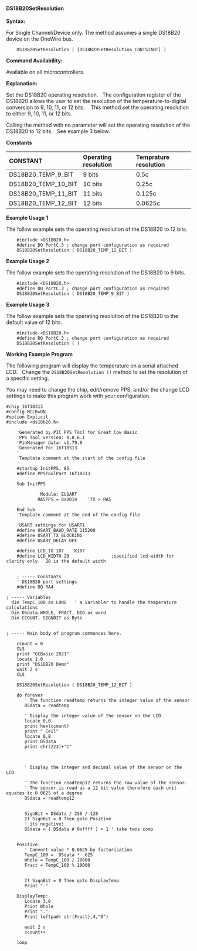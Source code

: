 <div class="section">

<div class="titlepage">

<div>

<div>

#### <span id="ds18b20setresolution"></span>DS18B20SetResolution

</div>

</div>

</div>

<span class="strong">**Syntax:**</span>

For Single Channel/Device only. The method assumes a single DS18B20
device on the OneWire bus.

``` screen
    DS18B20SetResolution ( [DS18B20SetResolution_CONTSTANT] )
```

<span class="strong">**Command Availability:**</span>

Available on all microcontrollers.

<span class="strong">**Explanation:**</span>

Set the DS18B20 operating resolution.   The configuration register of
the DS18B20 allows the user to set the resolution of the
temperature-to-digital conversion to 9, 10, 11, or 12 bits.    This
method set the operating resolution to either 9, 10, 11, or 12 bits.  

Calling the method with no parameter will set the operating resolution
of the DS18B20 to 12 bits.   See example 3 below.

<span class="strong">**Constants**</span>

<div class="informaltable">

| CONSTANT               | Operating resolution | Temprature resolution |
|:-----------------------|:---------------------|:----------------------|
| DS18B20\_TEMP\_9\_BIT  | 9 bits               | 0.5c                  |
| DS18B20\_TEMP\_10\_BIT | 10 bits              | 0.25c                 |
| DS18B20\_TEMP\_11\_BIT | 11 bits              | 0.125c                |
| DS18B20\_TEMP\_12\_BIT | 12 bits              | 0.0625c               |

</div>

  
<span class="strong">**Example Usage 1**</span>

The follow example sets the operating resolution of the DS18B20 to 12
bits.

``` screen
    #include <DS18B20.h>
    #define DQ PortC.3 ; change port configuration as required
    DS18B20SetResolution ( DS18B20_TEMP_12_BIT )
```

<span class="strong">**Example Usage 2**</span>

The follow example sets the operating resolution of the DS18B20 to 9
bits.

``` screen
    #include <DS18B20.h>
    #define DQ PortC.3 ; change port configuration as required
    DS18B20SetResolution ( DS18B20_TEMP_9_BIT )
```

<span class="strong">**Example Usage 3**</span>

The follow example sets the operating resolution of the DS18B20 to the
default value of 12 bits.

``` screen
    #include <DS18B20.h>
    #define DQ PortC.3 ; change port configuration as required
    DS18B20SetResolution ( )
```

<span class="strong">**Working Example Program**</span>

The following program will display the temperature on a serial attached
LCD.   Change the `DS18B20SetResolution ()` method to set the resolution
of a specific setting.

You may need to change the chip, edit/remove PPS, and/or the change LCD
settings to make this program work with your configuration.  

``` screen
#chip 16f18313
#config MCLR=ON
#option Explicit
#include <ds18b20.h>

    'Generated by PIC PPS Tool for Great Cow Basic
    'PPS Tool version: 0.0.6.1
    'PinManager data: v1.79.0
    'Generated for 16f18313
    '
    'Template comment at the start of the config file
    '
    #startup InitPPS, 85
    #define PPSToolPart 16f18313

    Sub InitPPS

            'Module: EUSART
            RA5PPS = 0x0014    'TX > RA5

    End Sub
    'Template comment at the end of the config file

    'USART settings for USART1
    #define USART_BAUD_RATE 115200
    #define USART_TX_BLOCKING
    #define USART_DELAY OFF

    #define LCD_IO 107   'K107
    #define LCD_WIDTH 20                ;specified lcd width for clarity only.  20 is the default width


    ; ----- Constants
    ' DS18B20 port settings
    #define DQ RA4

; ----- Variables
  dim TempC_100 as LONG   ' a variabler to handle the temperature calculations
  Dim DSdata,WHOLE, FRACT, DIG as word
  Dim CCOUNT, SIGNBIT as Byte


; ----- Main body of program commences here.

    ccount = 0
    CLS
    print "GCBasic 2021"
    locate 1,0
    print "DS18B20 Demo"
    wait 2 s
    CLS

    DS18B20SetResolution ( DS18B20_TEMP_12_BIT )

    do forever
       ' The function readtemp returns the integer value of the sensor
       DSdata = readtemp

       ' Display the integer value of the sensor on the LCD
       locate 0,0
       print hex(ccount)
       print " Ceil"
       locate 0,8
       print DSdata
       print chr(223)+"C"



       ' Display the integer and decimal value of the sensor on the LCD

       ' The function readtemp12 returns the raw value of the sensor.
       ' The sensor is read as a 12 bit value therefore each unit equates to 0.0625 of a degree
       DSdata = readtemp12


       SignBit = DSdata / 256 / 128
       If SignBit = 0 Then goto Positive
       ' its negative!
       DSdata = ( DSdata # 0xffff ) + 1 ' take twos comp


    Positive:
       ' Convert value * 0.0625 by factorisation
       TempC_100 =  DSdata *  625
       Whole = TempC_100 / 10000
       Fract = TempC_100 % 10000


       If SignBit = 0 Then goto DisplayTemp
       Print "-"

    DisplayTemp:
       Locate 3,0
       Print Whole
       Print "."
       Print leftpad( str(Fract),4,"0")

       wait 2 s
       ccount++

    loop
```

  
  

</div>
